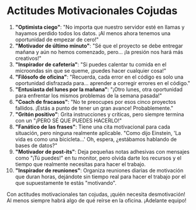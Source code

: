 # Actitudes Motivacionales Cojudas

1. **"Optimista ciego"**: "No importa que nuestro servidor esté en llamas y hayamos perdido todos los datos. ¡Al menos ahora tenemos una oportunidad de empezar de cero!"
1. **"Motivador de último minuto"**: "Sé que el proyecto se debe entregar mañana y aún no hemos comenzado, pero... ¡la presión nos hará más creativos!"
1. **"Inspirador de cafetería"**: "Si puedes calentar tu comida en el microondas sin que se queme, ¡puedes hacer cualquier cosa!"
1. **"Filósofo de oficina"**: "Recuerda, cada error en el código es solo una oportunidad disfrazada para... aprender a corregir errores en el código."
1. **"Entusiasta del lunes por la mañana"**: "¡Otro lunes, otra oportunidad para enfrentar los mismos problemas de la semana pasada!"
1. **"Coach de fracasos"**: "No te preocupes por esos cinco proyectos fallidos. ¡Estás a punto de tener un gran avance! Probablemente."
1. **"Gritón positivo"**: Grita instrucciones y críticas, pero siempre termina con un "¡PERO SÉ QUE PUEDES HACERLO!"
1. **"Fanático de las frases"**: Tiene una cita motivacional para cada situación, pero ninguna realmente aplicable. "Como dijo Einstein, 'La vida es como una bicicleta...' Oh, espera, ¿estábamos hablando de bases de datos?"
1. **"Motivador de post-its"**: Deja pequeñas notas adhesivas con mensajes como "¡Tú puedes!" en tu monitor, pero olvida darte los recursos y el tiempo que realmente necesitas para hacer el trabajo.
1. **"Inspirador de reuniones"**: Organiza reuniones diarias de motivación que duran horas, dejándote sin tiempo real para hacer el trabajo por el que supuestamente te estás "motivando".

Con actitudes motivacionales tan cojudas, ¡quién necesita desmotivación! Al menos siempre habrá algo de qué reírse en la oficina. ¡Adelante equipo!
